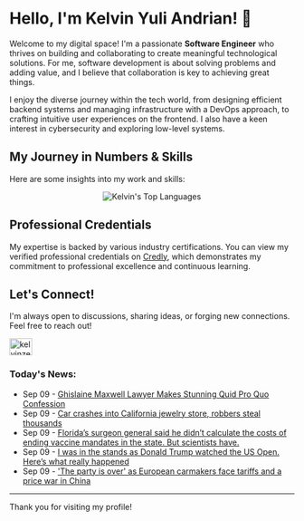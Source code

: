 # Hello, I'm Kelvin Yuli Andrian! 👋

Welcome to my digital space! I'm a passionate **Software Engineer** who thrives on building and collaborating to create meaningful technological solutions. For me, software development is about solving problems and adding value, and I believe that collaboration is key to achieving great things.

I enjoy the diverse journey within the tech world, from designing efficient backend systems and managing infrastructure with a DevOps approach, to crafting intuitive user experiences on the frontend. I also have a keen interest in cybersecurity and exploring low-level systems.

## My Journey in Numbers & Skills

Here are some insights into my work and skills:

<p align="center">
  <img src="https://github-readme-stats.vercel.app/api/top-langs/?username=kelvinzer0&layout=compact&theme=radical" alt="Kelvin's Top Languages" />
</p>

## Professional Credentials

My expertise is backed by various industry certifications. You can view my verified professional credentials on [Credly](https://www.credly.com/users/kelvin-yuli-andrian/badges), which demonstrates my commitment to professional excellence and continuous learning.

## Let's Connect!

I'm always open to discussions, sharing ideas, or forging new connections. Feel free to reach out!

<p align="left">
    <a href="https://linkedin.com/in/kelvinzero" target="blank"><img align="center" src="https://cdn.jsdelivr.net/npm/simple-icons@3.0.1/icons/linkedin.svg" alt="kelvinzero" height="30" width="40" /></a>
</p>

### Today's News:

<!-- feed start -->
- Sep 09 - [Ghislaine Maxwell Lawyer Makes Stunning Quid Pro Quo Confession](https://www.yahoo.com/news/articles/ghislaine-maxwell-lawyer-makes-stunning-132630239.html)
- Sep 09 - [Car crashes into California jewelry store, robbers steal thousands](https://www.yahoo.com/news/videos/car-crashes-california-jewelry-store-124345806.html)
- Sep 09 - [Florida’s surgeon general said he didn’t calculate the costs of ending vaccine mandates in the state. But scientists have.](https://www.yahoo.com/news/articles/florida-surgeon-general-said-didn-114808311.html)
- Sep 09 - [I was in the stands as Donald Trump watched the US Open. Here’s what really happened](https://www.yahoo.com/news/articles/stands-donald-trump-watched-us-111150392.html)
- Sep 09 - ['The party is over' as European carmakers face tariffs and a price war in China](https://finance.yahoo.com/news/party-over-european-carmakers-face-110127007.html)
<!-- feed end -->

---

Thank you for visiting my profile!
